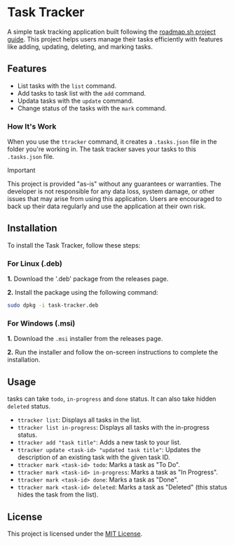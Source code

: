 # Task Tracker

A simple task tracking application built following the [roadmap.sh project guide](https://roadmap.sh/projects/task-tracker). This project helps users manage their tasks efficiently with features like adding, updating, deleting, and marking tasks.

## Features

- List tasks with the `list` command.
- Add tasks to task list with the `add` command.
- Updata tasks with the `update` command.
- Change status of the tasks with the `mark` command.

### How It's Work

When you use the `ttracker` command, it creates a `.tasks.json` file in the folder you're working in. The task tracker saves your tasks to this `.tasks.json` file.

> [!IMPORTANT]
> This project is provided "as-is" without any guarantees or warranties. The developer is not responsible for any data loss, system damage, or other issues that may arise from using this application. Users are encouraged to back up their data regularly and use the application at their own risk.

## Installation

To install the Task Tracker, follow these steps:

### For Linux (.deb)

**1.** Download the '.deb'  package from the releases page.

**2.** Install the package using the following command:

```bash
sudo dpkg -i task-tracker.deb
```

### For Windows (.msi)

**1.** Download the `.msi` installer from the releases page.

**2.** Run the installer and follow the on-screen instructions to complete the installation.

## Usage

tasks can take `todo`, `in-progress` and `done` status. It can also take hidden `deleted` status.

- `ttracker list`: Displays all tasks in the list.
- `ttracker list in-progress`: Displays all tasks with the in-progress status.
- `ttracker add "task title"`: Adds a new task to your list.
- `ttracker update <task-id> "updated task title"`: Updates the description of an existing task with the given task ID.
- `ttracker mark <task-id> todo`: Marks a task as "To Do".
- `ttracker mark <task-id> in-progress`: Marks a task as "In Progress".
- `ttracker mark <task-id> done`: Marks a task as "Done".
- `ttracker mark <task-id> deleted`: Marks a task as "Deleted" (this status hides the task from the list).

## License

This project is licensed under the [MIT License](https://mit-license.org/).
